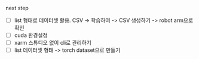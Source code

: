 next step
    
- [ ] list 형태로 데이터셋 활용. CSV -> 학습하여 -> CSV 생성하기 -> robot arm으로 확인   
- [ ] cuda 환경설정   
- [ ] xarm 스튜디오 없이 cli로 관리하기   
- [ ] list 데이터셋 형태 -> torch dataset으로 만들기
